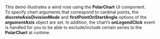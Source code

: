 This demo illustrates a&nbsp;wind rose using the **PolarChart** UI component. To&nbsp;specify chart arguments that correspond to&nbsp;cardinal points, the **discreteAxisDivisionMode** and **firstPointOnStartAngle** options of&nbsp;the **argumentAxis** object are set. In&nbsp;addition, the chart&rsquo;s **onLegendClick** event is&nbsp;handled for you to&nbsp;be&nbsp;able to&nbsp;exclude/include certain series to&nbsp;the **PolarChart** at&nbsp;runtime.